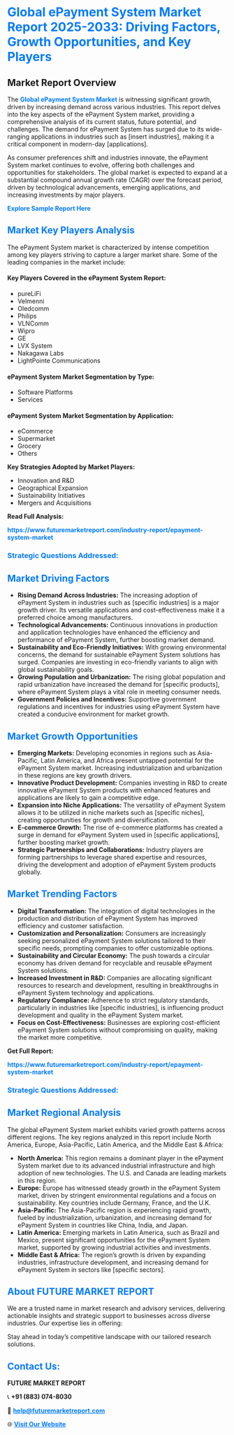 <h1 style="color: #007BFF;">Global ePayment System Market Report 2025-2033: Driving Factors, Growth Opportunities, and Key Players</h1>

<section id="overview">
<h2>Market Report Overview</h2>
<p>The <a href="https://www.futuremarketreport.com/industry-report/epayment-system-market" style="color: #007BFF; text-decoration: none;"><strong>Global ePayment System Market</strong></a> is witnessing significant growth, driven by increasing demand across various industries. This report delves into the key aspects of the ePayment System market, providing a comprehensive analysis of its current status, future potential, and challenges. The demand for ePayment System has surged due to its wide-ranging applications in industries such as [insert industries], making it a critical component in modern-day [applications].</p>
<p>As consumer preferences shift and industries innovate, the ePayment System market continues to evolve, offering both challenges and opportunities for stakeholders. The global market is expected to expand at a substantial compound annual growth rate (CAGR) over the forecast period, driven by technological advancements, emerging applications, and increasing investments by major players.</p>
</section>

<section id="overview">
<p><a href="https://www.futuremarketreport.com/request-sample/reportId=54355" style="color: #007BFF; text-decoration: none;"><strong>Explore Sample Report Here</strong></a></p>
</section>

<section id="key-players">
<h2 style="color: #007BFF;">Market Key Players Analysis</h2>
<p>The ePayment System market is characterized by intense competition among key players striving to capture a larger market share. Some of the leading companies in the market include:</p>
<h4>Key Players Covered in the ePayment System Report:</h4>
<ul><li>pureLiFi</li><li>Velmenni</li><li>Oledcomm</li><li>Philips</li><li>VLNComm</li><li>Wipro</li><li>GE</li><li>LVX System</li><li>Nakagawa Labs</li><li>LightPointe Communications</li></ul>
<h4>ePayment System Market Segmentation by Type:</h4>
<ul><li>Software Platforms</li><li>Services</li></ul>

<h4>ePayment System Market Segmentation by Application:</h4>
<ul><li>eCommerce</li><li>Supermarket</li><li>Grocery</li><li>Others</li></ul>
<p><strong>Key Strategies Adopted by Market Players:</strong></p>
<ul>
<li>Innovation and R&D</li>
<li>Geographical Expansion</li>
<li>Sustainability Initiatives</li>
<li>Mergers and Acquisitions</li>
</ul>
</section>

<section>
<p><strong>Read Full Analysis: </strong></p><a href="https://www.futuremarketreport.com/industry-report/epayment-system-market" style="color: #007BFF; text-decoration: none;"><strong>https://www.futuremarketreport.com/industry-report/epayment-system-market</strong></a>
<h3 style="color: #007BFF;">Strategic Questions Addressed:</h3>
</section>

<section id="driving-factors">
<h2 style="color: #007BFF;">Market Driving Factors</h2>
<ul>
<li><strong>Rising Demand Across Industries:</strong> The increasing adoption of ePayment System in industries such as [specific industries] is a major growth driver. Its versatile applications and cost-effectiveness make it a preferred choice among manufacturers.</li>
<li><strong>Technological Advancements:</strong> Continuous innovations in production and application technologies have enhanced the efficiency and performance of ePayment System, further boosting market demand.</li>
<li><strong>Sustainability and Eco-Friendly Initiatives:</strong> With growing environmental concerns, the demand for sustainable ePayment System solutions has surged. Companies are investing in eco-friendly variants to align with global sustainability goals.</li>
<li><strong>Growing Population and Urbanization:</strong> The rising global population and rapid urbanization have increased the demand for [specific products], where ePayment System plays a vital role in meeting consumer needs.</li>
<li><strong>Government Policies and Incentives:</strong> Supportive government regulations and incentives for industries using ePayment System have created a conducive environment for market growth.</li>
</ul>
</section>

<section id="growth-opportunities">
<h2 style="color: #007BFF;">Market Growth Opportunities</h2>
<ul>
<li><strong>Emerging Markets:</strong> Developing economies in regions such as Asia-Pacific, Latin America, and Africa present untapped potential for the ePayment System market. Increasing industrialization and urbanization in these regions are key growth drivers.</li>
<li><strong>Innovative Product Development:</strong> Companies investing in R&D to create innovative ePayment System products with enhanced features and applications are likely to gain a competitive edge.</li>
<li><strong>Expansion into Niche Applications:</strong> The versatility of ePayment System allows it to be utilized in niche markets such as [specific niches], creating opportunities for growth and diversification.</li>
<li><strong>E-commerce Growth:</strong> The rise of e-commerce platforms has created a surge in demand for ePayment System used in [specific applications], further boosting market growth.</li>
<li><strong>Strategic Partnerships and Collaborations:</strong> Industry players are forming partnerships to leverage shared expertise and resources, driving the development and adoption of ePayment System products globally.</li>
</ul>
</section>

<section id="trending-factors">
<h2 style="color: #007BFF;">Market Trending Factors</h2>
<ul>
<li><strong>Digital Transformation:</strong> The integration of digital technologies in the production and distribution of ePayment System has improved efficiency and customer satisfaction.</li>
<li><strong>Customization and Personalization:</strong> Consumers are increasingly seeking personalized ePayment System solutions tailored to their specific needs, prompting companies to offer customizable options.</li>
<li><strong>Sustainability and Circular Economy:</strong> The push towards a circular economy has driven demand for recyclable and reusable ePayment System solutions.</li>
<li><strong>Increased Investment in R&D:</strong> Companies are allocating significant resources to research and development, resulting in breakthroughs in ePayment System technology and applications.</li>
<li><strong>Regulatory Compliance:</strong> Adherence to strict regulatory standards, particularly in industries like [specific industries], is influencing product development and quality in the ePayment System market.</li>
<li><strong>Focus on Cost-Effectiveness:</strong> Businesses are exploring cost-efficient ePayment System solutions without compromising on quality, making the market more competitive.</li>
</ul>
</section>

<section>
<p><strong>Get Full Report: </strong></p><a href="https://www.futuremarketreport.com/industry-report/epayment-system-market" style="color: #007BFF; text-decoration: none;"><strong>https://www.futuremarketreport.com/industry-report/epayment-system-market</strong></a>
<h3 style="color: #007BFF;">Strategic Questions Addressed:</h3>
</section>


<section id="regional-analysis">
<h2 style="color: #007BFF;">Market Regional Analysis</h2>
<p>The global ePayment System market exhibits varied growth patterns across different regions. The key regions analyzed in this report include North America, Europe, Asia-Pacific, Latin America, and the Middle East & Africa:</p>
<ul>
<li><strong>North America:</strong> This region remains a dominant player in the ePayment System market due to its advanced industrial infrastructure and high adoption of new technologies. The U.S. and Canada are leading markets in this region.</li>
<li><strong>Europe:</strong> Europe has witnessed steady growth in the ePayment System market, driven by stringent environmental regulations and a focus on sustainability. Key countries include Germany, France, and the U.K.</li>
<li><strong>Asia-Pacific:</strong> The Asia-Pacific region is experiencing rapid growth, fueled by industrialization, urbanization, and increasing demand for ePayment System in countries like China, India, and Japan.</li>
<li><strong>Latin America:</strong> Emerging markets in Latin America, such as Brazil and Mexico, present significant opportunities for the ePayment System market, supported by growing industrial activities and investments.</li>
<li><strong>Middle East & Africa:</strong> The region’s growth is driven by expanding industries, infrastructure development, and increasing demand for ePayment System in sectors like [specific sectors].</li>
</ul>
</section>

<footer>
<h2 style="color: #007BFF;">About FUTURE MARKET REPORT</h2>
<p>We are a trusted name in market research and advisory services, delivering actionable insights and strategic support to businesses across diverse industries. Our expertise lies in offering:</p>

<p>Stay ahead in today’s competitive landscape with our tailored research solutions.</p>

<h2 style="color: #007BFF;">Contact Us:</h2>
<p><strong>FUTURE MARKET REPORT</strong></p>
<p>📞 <strong>+91 (883) 074-8030</strong></p>
<p>📧 <strong><a href="mailto:help@futuremarketreport.com" style="color: #007BFF;">help@futuremarketreport.com</a></strong></p>
<p>🌐 <strong><a href="https://www.futuremarketreport.com/" style="color: #007BFF;">Visit Our Website</a></strong></p>
</footer>